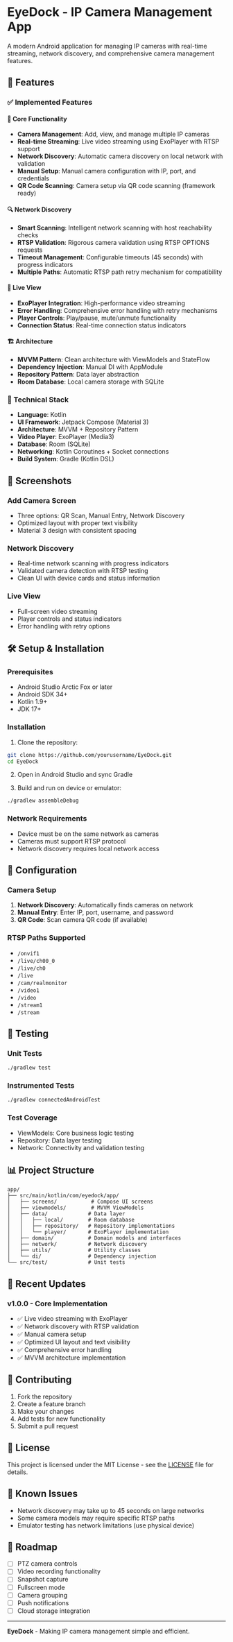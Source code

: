 # EyeDock - IP Camera Management App

A modern Android application for managing IP cameras with real-time streaming, network discovery, and comprehensive camera management features.

## 🚀 Features

### ✅ Implemented Features

#### 📱 Core Functionality
- **Camera Management**: Add, view, and manage multiple IP cameras
- **Real-time Streaming**: Live video streaming using ExoPlayer with RTSP support
- **Network Discovery**: Automatic camera discovery on local network with validation
- **Manual Setup**: Manual camera configuration with IP, port, and credentials
- **QR Code Scanning**: Camera setup via QR code scanning (framework ready)

#### 🔍 Network Discovery
- **Smart Scanning**: Intelligent network scanning with host reachability checks
- **RTSP Validation**: Rigorous camera validation using RTSP OPTIONS requests
- **Timeout Management**: Configurable timeouts (45 seconds) with progress indicators
- **Multiple Paths**: Automatic RTSP path retry mechanism for compatibility

#### 🎥 Live View
- **ExoPlayer Integration**: High-performance video streaming
- **Error Handling**: Comprehensive error handling with retry mechanisms
- **Player Controls**: Play/pause, mute/unmute functionality
- **Connection Status**: Real-time connection status indicators

#### 🏗️ Architecture
- **MVVM Pattern**: Clean architecture with ViewModels and StateFlow
- **Dependency Injection**: Manual DI with AppModule
- **Repository Pattern**: Data layer abstraction
- **Room Database**: Local camera storage with SQLite

### 🔧 Technical Stack

- **Language**: Kotlin
- **UI Framework**: Jetpack Compose (Material 3)
- **Architecture**: MVVM + Repository Pattern
- **Video Player**: ExoPlayer (Media3)
- **Database**: Room (SQLite)
- **Networking**: Kotlin Coroutines + Socket connections
- **Build System**: Gradle (Kotlin DSL)

## 📱 Screenshots

### Add Camera Screen
- Three options: QR Scan, Manual Entry, Network Discovery
- Optimized layout with proper text visibility
- Material 3 design with consistent spacing

### Network Discovery
- Real-time network scanning with progress indicators
- Validated camera detection with RTSP testing
- Clean UI with device cards and status information

### Live View
- Full-screen video streaming
- Player controls and status indicators
- Error handling with retry options

## 🛠️ Setup & Installation

### Prerequisites
- Android Studio Arctic Fox or later
- Android SDK 34+
- Kotlin 1.9+
- JDK 17+

### Installation
1. Clone the repository:
```bash
git clone https://github.com/yourusername/EyeDock.git
cd EyeDock
```

2. Open in Android Studio and sync Gradle

3. Build and run on device or emulator:
```bash
./gradlew assembleDebug
```

### Network Requirements
- Device must be on the same network as cameras
- Cameras must support RTSP protocol
- Network discovery requires local network access

## 🔧 Configuration

### Camera Setup
1. **Network Discovery**: Automatically finds cameras on network
2. **Manual Entry**: Enter IP, port, username, and password
3. **QR Code**: Scan camera QR code (if available)

### RTSP Paths Supported
- `/onvif1`
- `/live/ch00_0`
- `/live/ch0`
- `/live`
- `/cam/realmonitor`
- `/video1`
- `/video`
- `/stream1`
- `/stream`

## 🧪 Testing

### Unit Tests
```bash
./gradlew test
```

### Instrumented Tests
```bash
./gradlew connectedAndroidTest
```

### Test Coverage
- ViewModels: Core business logic testing
- Repository: Data layer testing
- Network: Connectivity and validation testing

## 📊 Project Structure

```
app/
├── src/main/kotlin/com/eyedock/app/
│   ├── screens/           # Compose UI screens
│   ├── viewmodels/        # MVVM ViewModels
│   ├── data/             # Data layer
│   │   ├── local/        # Room database
│   │   ├── repository/   # Repository implementations
│   │   └── player/       # ExoPlayer implementation
│   ├── domain/           # Domain models and interfaces
│   ├── network/          # Network discovery
│   ├── utils/            # Utility classes
│   └── di/               # Dependency injection
└── src/test/             # Unit tests
```

## 🚀 Recent Updates

### v1.0.0 - Core Implementation
- ✅ Live video streaming with ExoPlayer
- ✅ Network discovery with RTSP validation
- ✅ Manual camera setup
- ✅ Optimized UI layout and text visibility
- ✅ Comprehensive error handling
- ✅ MVVM architecture implementation

## 🤝 Contributing

1. Fork the repository
2. Create a feature branch
3. Make your changes
4. Add tests for new functionality
5. Submit a pull request

## 📄 License

This project is licensed under the MIT License - see the [LICENSE](LICENSE) file for details.

## 🐛 Known Issues

- Network discovery may take up to 45 seconds on large networks
- Some camera models may require specific RTSP paths
- Emulator testing has network limitations (use physical device)

## 🔮 Roadmap

- [ ] PTZ camera controls
- [ ] Video recording functionality
- [ ] Snapshot capture
- [ ] Fullscreen mode
- [ ] Camera grouping
- [ ] Push notifications
- [ ] Cloud storage integration

---

**EyeDock** - Making IP camera management simple and efficient.

